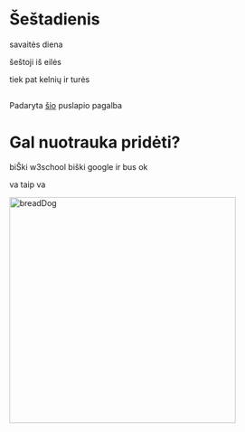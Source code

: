 <!DOCTYPE html>
<html>
<body>

<h1>Šeštadienis</h1>
<p>savaitės diena</p>
<p>šeštoji iš eilės</p>
<p>tiek pat kelnių ir turės</p>
<h2></h2>
<p>Padaryta <a href="https://www.w3schools.com/">šio</a> puslapio pagalba</p>

<h1>Gal nuotrauka pridėti?</h1>
<p>biŠki w3school biški google ir bus ok</p>
<p>va taip va</p>
<img src="https://th.bing.com/th/id/OIP.0SoZ0ImuvAZwj3BlzzCLMwHaHa?rs=1&pid=ImgDetMain" alt="breadDog" widht="400" height="400"> 
<!---negaliu width keisti--->
</body>

<html>
